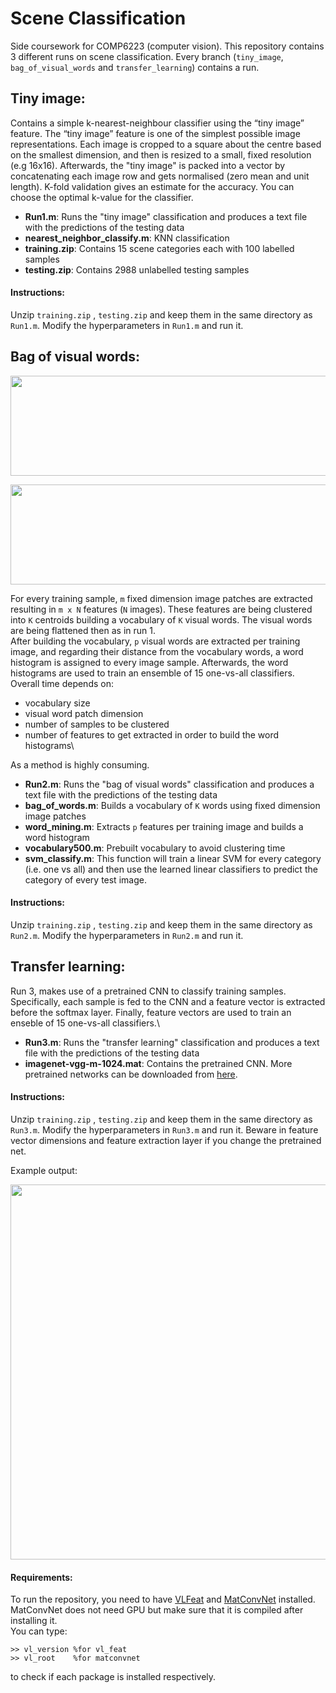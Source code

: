 # Scene Classification
Side coursework for COMP6223 (computer vision). This repository contains 3 different runs on scene classification. Every branch
(```tiny_image```, ```bag_of_visual_words``` and ```transfer_learning```) contains a run.

## Tiny image:
Contains a simple k-nearest-neighbour classifier using the “tiny image” feature. 
The “tiny image” feature is one of the simplest possible image representations. 
Each image is cropped to a square about the centre based on the smallest dimension, and then is resized to a small,
fixed resolution (e.g 16x16). Afterwards, the "tiny image" is packed into a vector by concatenating each image row and gets 
normalised (zero mean and unit length). K-fold validation gives an estimate for the accuracy.
You can choose the optimal k-value for the classifier.

- __Run1.m__: Runs the "tiny image" classification and produces a text file with the predictions of the testing data
- __nearest_neighbor_classify.m__: KNN classification
- __training.zip__: Contains 15 scene categories each with 100 labelled samples
- __testing.zip__: Contains 2988 unlabelled testing samples

#### Instructions:
Unzip ```training.zip``` , ```testing.zip``` and keep them in the same directory as ```Run1.m```. Modify the hyperparameters 
in ```Run1.m``` and run it.

## Bag of visual words:
<p align="center">
  <img width="600" height="160" src="https://uk.mathworks.com/help/vision/ug/bagoffeatures_visualwordsoverview.png">
</p>
<p align="center">
  <img width="600" height="160" src="https://uk.mathworks.com/help/vision/ug/bagoffeatures_encodeoverview.png">
</p>

For every training sample, ```m``` fixed dimension image patches are extracted resulting in ```m x N``` features (```N```
images). These features are being clustered into ```K``` centroids building a vocabulary of ```K``` visual words. The visual words
are being flattened then as in run 1. \
After building the vocabulary, ```p``` visual words are extracted per training image, and regarding their distance 
from the vocabulary words, a word histogram is assigned to every image sample. Afterwards, the word histograms are used to
train an ensemble of 15 one-vs-all classifiers. \
Overall time depends on:
- vocabulary size
- visual word patch dimension
- number of samples to be clustered
- number of features to get extracted in order to build the word histograms\

As a method is highly consuming.
- __Run2.m__: Runs the "bag of visual words" classification and produces a text file with the predictions of the testing data
- __bag_of_words.m__: Builds a vocabulary of ```K``` words using fixed dimension image patches
- __word_mining.m__: Extracts ```p``` features per training image and builds a word histogram
- __vocabulary500.m__: Prebuilt vocabulary to avoid clustering time
- __svm_classify.m__: This function will train a linear SVM for every category (i.e. one vs all) and then use the 
learned linear classifiers to predict the category of every test image.

#### Instructions:
Unzip ```training.zip``` , ```testing.zip``` and keep them in the same directory as ```Run2.m```. Modify the hyperparameters
in ```Run2.m``` and run it.

## Transfer learning:
Run 3, makes use of a pretrained CNN to classify training samples. Specifically, each sample is fed to the CNN and a feature vector
is extracted before the softmax layer. Finally, feature vectors are used to train an enseble of 15 one-vs-all classifiers.\

- __Run3.m__: Runs the "transfer learning" classification and produces a text file with the predictions of the testing data
- __imagenet-vgg-m-1024.mat__: Contains the pretrained CNN. More pretrained networks can be downloaded from
[here](http://www.vlfeat.org/matconvnet/pretrained/).

#### Instructions:
Unzip ```training.zip``` , ```testing.zip``` and keep them in the same directory as ```Run3.m```. Modify the hyperparameters
in ```Run3.m``` and run it. Beware in feature vector dimensions and feature extraction layer if you change the pretrained net.

Example output:
<p align="center">
  <img width="700" height="600" src="https://github.com/nikostsagk/scene_classification/blob/transfer_learning/output_fig.png">
</p>

#### Requirements:
To run the repository, you need to have [VLFeat](http://www.vlfeat.org/install-matlab.html) and 
[MatConvNet](http://www.vlfeat.org/matconvnet/) installed. MatConvNet does not need GPU but make sure that it is compiled
after installing it.\
You can type:
```
>> vl_version %for vl_feat
>> vl_root    %for matconvnet
```
to check if each package is installed respectively.
